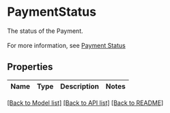 # PaymentStatus

The status of the Payment. <br><br>For more information, see [Payment Status](/guides/payments/payment-status/)
## Properties
Name | Type | Description | Notes
------------ | ------------- | ------------- | -------------

[[Back to Model list]](../README.md#documentation-for-models) [[Back to API list]](../README.md#documentation-for-api-endpoints) [[Back to README]](../README.md)



